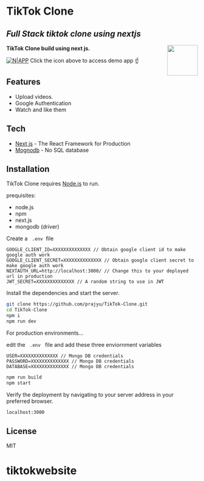 # TikTok Clone

## _Full Stack tiktok clone using nextjs_


[<img src="http://res.cloudinary.com/unicodeveloper/image/upload/v1524776764/next-jslogo.svg" align="right" width="80">](https://nextjs.org/)

**TikTok Clone build using next js.**

[![N|APP](https://raw.githubusercontent.com/prajyu/TikTok_Clone/main/public/tiktok.png)](https://tiktokclone-prajyu.vercel.app/)
Click the icon above to access demo app ☝️
## Features

- Upload videos.
- Google Authentication
- Watch and like them

## Tech

- [Next js](https://nextjs.org/) - The React Framework
  for Production
- [Mognodb](https://www.mongodb.com/) - No SQL database

## Installation

TikTok Clone requires [Node.js](https://nodejs.org/) to run.

prequisites:

- node.js
- npm
- next.js
- mongodb (driver)

Create a &nbsp; `.env`&nbsp; file

```
GOOGLE_CLIENT_ID=XXXXXXXXXXXXXX // Obtain google client id to make google auth work
GOOGLE_CLIENT_SECRET=XXXXXXXXXXXXXX // Obtain google client secret to make google auth work
NEXTAUTH_URL=http://localhost:3000/ // Change this to your deployed url in production
JWT_SECRET=XXXXXXXXXXXXXX // A random string to use in JWT
```

Install the dependencies and start the server.

```sh
git clone https://github.com/prajyu/TikTok-Clone.git
cd TikTok-Clone
npm i
npm run dev
```

For production environments...

edit the &nbsp; `.env` &nbsp; file and add these three enviornment variables

```
USER=XXXXXXXXXXXXXX // Mongo DB credentials
PASSWORD=XXXXXXXXXXXXXX // Mongo DB credentials
DATABASE=XXXXXXXXXXXXXX // Mongo DB credentials
```

```sh
npm run build
npm start
```

Verify the deployment by navigating to your server address in
your preferred browser.

```sh
localhost:3000
```

## License

MIT
# tiktokwebsite
